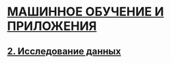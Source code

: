 # [МАШИННОЕ ОБУЧЕНИЕ И ПРИЛОЖЕНИЯ](hhttps://karpov.courses/startml/programm#2)

## [2. Исследование данных](2_Исследование.ipynb)

